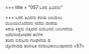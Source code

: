 +++
title = "057 ಒರಲಿ ತಿವಿದನು"

+++
ಒರಲಿ ತಿವಿದನು ಕರಿಯ ಬರಿಯೆಲು  
ಮುರಿಯಲೊದೆದನು ಸದೆದು ದಾಡೆಯ  
ತಿರುಹಿ ಕಿತ್ತನು ಬಿಕ್ಕಿದನು ಬಿದುವಿನಲಿ ಬಲುಗದೆಯ  
ಜರೆದನಾರೋಹಕರ ತಲೆಗಳ  
ತರಿದು ಬಿಸುಟನು ಗಜಘಟೆಯ ಥ  
ಟ್ಟೊರಗಿದವು ತಡಿಸಹಿತ ನವರುಧಿರಾಂಬುಪೂರದಲಿ      ॥57॥